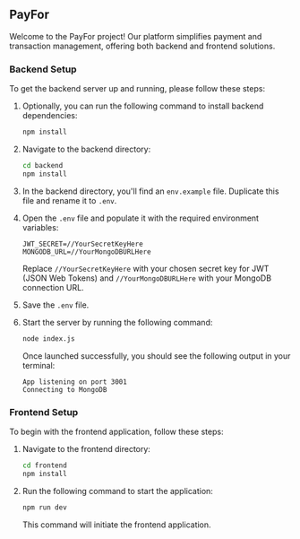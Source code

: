 ## PayFor

Welcome to the PayFor project! Our platform simplifies payment and transaction management, offering both backend and frontend solutions.

### Backend Setup

To get the backend server up and running, please follow these steps:

1. Optionally, you can run the following command to install backend dependencies:

    ```bash
    npm install
    ```

2. Navigate to the backend directory:

    ```bash
    cd backend
    npm install
    ```

3. In the backend directory, you'll find an `env.example` file. Duplicate this file and rename it to `.env`.

4. Open the `.env` file and populate it with the required environment variables:

    ```plaintext
    JWT_SECRET=//YourSecretKeyHere
    MONGODB_URL=//YourMongoDBURLHere
    ```

    Replace `//YourSecretKeyHere` with your chosen secret key for JWT (JSON Web Tokens) and `//YourMongoDBURLHere` with your MongoDB connection URL.

5. Save the `.env` file.

6. Start the server by running the following command:

    ```bash
    node index.js
    ```

    Once launched successfully, you should see the following output in your terminal:

    ```vbnet
    App listening on port 3001
    Connecting to MongoDB
    ```

### Frontend Setup

To begin with the frontend application, follow these steps:

1. Navigate to the frontend directory:

    ```bash
    cd frontend
    npm install
    ```

2. Run the following command to start the application:

    ```bash
    npm run dev
    ```

    This command will initiate the frontend application.
